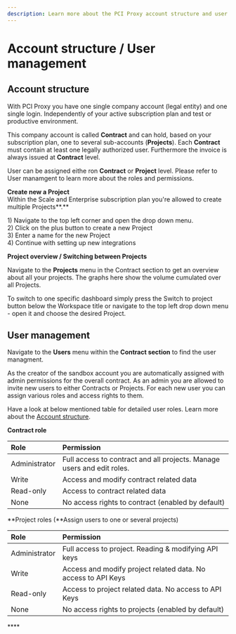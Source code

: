 ```yaml
---
description: Learn more about the PCI Proxy account structure and user management.
---
```


# Account structure / User management

## Account structure

With PCI Proxy you have one single company account \(legal entity\) and one single login. Independently of your active subscription plan and test or productive environment.   
  
This company account is called **Contract** and can hold, based on your subscription plan,  one to several sub-accounts \(**Projects**\). Each **Contract** must contain at least one legally authorized user. Furthermore the invoice is always issued at **Contract** level.   
  
User can be assigned eithe ron **Contract** or **Project** level. Please refer to User manamgent to learn more about the roles and permissions.   

**Create new a Project**  
Within the Scale and Enterprise subscription plan you're allowed to create multiple Projects**.** 

1\) Navigate to the top left corner and open the drop down menu.  
2\) Click on the plus button to create a new Project  
3\) Enter a name for the new Project  
4\) Continue with setting up new integrations

**Project overview / Switching between Projects**  
  
Navigate to the **Projects** menu in the Contract section to get an overview about all your projects. The graphs here show the volume cumulated over all Projects.   
  
To switch to one specific dashboard simply press the Switch to project button below the Workspace title or navigate to the top left drop down menu - open it and choose the desired Project. 

## User management

Navigate to the **Users** menu within the **Contract section** to find the user managment.  
  
As the creator of the sandbox account you are automatically assigned with admin permissions for the overall contract. As an admin you are allowed to invite new users to either Contracts or Projects. For each new user you can assign various roles and access rights to them.   
  
Have a look at below mentioned table for detailed user roles. Learn more about the [Account structure](account-structure-user-management.md). 

**Contract role**

| Role | Permission |
| :--- | :--- |
| Administrator | Full access to contract and all projects. Manage users and edit roles. |
| Write | Access and modify contract related data |
| Read-only | Access to contract related data |
| None | No access rights to contract \(enabled by default\) |

**Project roles \(**Assign users to one or several projects\)

| Role | Permission |
| :--- | :--- |
| Administrator | Full access to project. Reading & modifying API keys |
| Write | Access and modify project related data. No access to API Keys |
| Read-only | Access to project related data. No access to API Keys |
| None | No access rights to projects \(enabled by default\) |

\*\*\*\*

